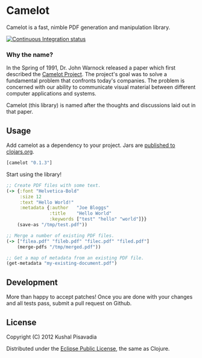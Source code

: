 # Camelot

Camelot is a fast, nimble PDF generation and manipulation library.

[![Continuous Integration status](https://secure.travis-ci.org/KushalP/camelot.png)](http://travis-ci.org/KushalP/camelot)

### Why the name?

In the Spring of 1991, Dr. John Warnock released a paper which first described the [Camelot Project](http://www.planetpdf.com/planetpdf/pdfs/warnock_camelot.pdf). The project's goal was to solve a fundamental problem that confronts today's companies. The problem is concerned with our ability to communicate visual material between different computer applications and systems.

Camelot (this library) is named after the thoughts and discussions laid out in that paper.

## Usage

Add camelot as a dependency to your project. Jars are [published to clojars.org](https://clojars.org/camelot).

``` clojure
[camelot "0.1.3"]
```

Start using the library!

``` clojure
;; Create PDF files with some text.
(-> {:font "Helvetica-Bold"
     :size 12
     :text "Hello World!"
     :metadata {:author   "Joe Bloggs"
                :title    "Hello World"
                :keywords ["test" "hello" "world"]}}
    (save-as "/tmp/test.pdf"))

;; Merge a number of existing PDF files.
(-> ["filea.pdf" "fileb.pdf" "filec.pdf" "filed.pdf"]
    (merge-pdfs "/tmp/merged.pdf"))

;; Get a map of metadata from an existing PDF file.
(get-metadata "my-existing-document.pdf")
```

## Development

More than happy to accept patches! Once you are done with your changes and all tests pass, submit a pull request on Github.

## License

Copyright (C) 2012 Kushal Pisavadia

Distributed under the [Eclipse Public License](http://www.eclipse.org/legal/epl-v10.html), the same as Clojure.
